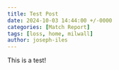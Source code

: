 ```yaml
---
title: Test Post
date: 2024-10-03 14:44:00 +/-0000
categories: [Match Report]
tags: [loss, home, milwall]
author: joseph-iles
---
```


This is a test!